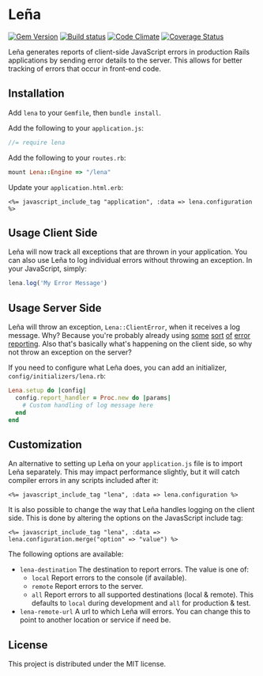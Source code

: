 # Leña
[![Gem Version][gem-image]][gem-url]
[![Build status][travis-image]][travis-url]
[![Code Climate][codeclimate-image]][codeclimate-url]
[![Coverage Status][coverage-image]][coverage-url]

Leña generates reports of client-side JavaScript errors in production Rails applications by sending error details to the server. This allows for better tracking of errors that occur in front-end code.

## Installation

Add `lena` to your `Gemfile`, then `bundle install`.

Add the following to your `application.js`:

```javascript
//= require lena
```

Add the following to your `routes.rb`:

```ruby
mount Lena::Engine => "/lena"
```

Update your `application.html.erb`:

```erb
<%= javascript_include_tag "application", :data => lena.configuration %>
```

## Usage Client Side

Leña will now track all exceptions that are thrown in your application. You can also use Leña to log individual errors without throwing an exception. In your JavaScript, simply:

```javascript
lena.log('My Error Message')
```

## Usage Server Side

Leña will throw an exception, `Lena::ClientError`, when it receives a log message. Why? Because you're probably already using [some](http://www.exceptional.io) [sort](https://airbrake.io) [of](https://github.com/errbit/errbit) [error](https://www.honeybadger.io) [reporting](https://github.com/smartinez87/exception_notification). Also that's basically what's happening on the client side, so why not throw an exception on the server?

If you need to configure what Leña does, you can add an initializer, `config/initializers/lena.rb`:

```ruby
Lena.setup do |config|
  config.report_handler = Proc.new do |params|
    # Custom handling of log message here
  end
end
```

## Customization

An alternative to setting up Leña on your `application.js` file is to import Leña separately. This may impact performance slightly, but it will catch compiler errors in any scripts included after it:

```erb
<%= javascript_include_tag "lena", :data => lena.configuration %>
```

It is also possible to change the way that Leña handles logging on the client side. This is done by altering the options on the JavasScript include tag:

```erb
<%= javascript_include_tag "lena", :data => lena.configuration.merge("option" => "value") %>
```

The following options are available:

 * `lena-destination` The destination to report errors. The value is one of:
    * `local` Report errors to the console (if available).
    * `remote` Report errors to the server.
    * `all` Report errors to all supported destinations (local & remote).
   This defaults to `local` during development and `all` for production & test.
 * `lena-remote-url` A url to which Leña will errors. You can change this to point to another location or service if need be.


## License

This project is distributed under the MIT license.

[travis-image]: http://img.shields.io/travis/wbyoung/lena.svg?style=flat
[travis-url]: http://travis-ci.org/wbyoung/lena
[gem-image]: http://img.shields.io/gem/v/azul.svg?style=flat
[gem-url]: https://rubygems.org/gems/lena
[codeclimate-image]: http://img.shields.io/codeclimate/github/wbyoung/lena.svg?style=flat
[codeclimate-url]: https://codeclimate.com/github/wbyoung/lena
[coverage-image]: http://img.shields.io/coveralls/wbyoung/lena.svg?style=flat
[coverage-url]: https://coveralls.io/r/wbyoung/lena
